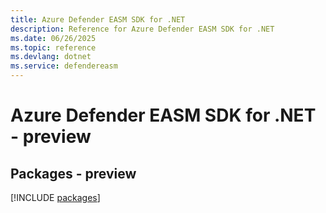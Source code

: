 ```yaml
---
title: Azure Defender EASM SDK for .NET
description: Reference for Azure Defender EASM SDK for .NET
ms.date: 06/26/2025
ms.topic: reference
ms.devlang: dotnet
ms.service: defendereasm
---
```

# Azure Defender EASM SDK for .NET - preview
## Packages - preview
[!INCLUDE [packages](defender-easm-index.md)]